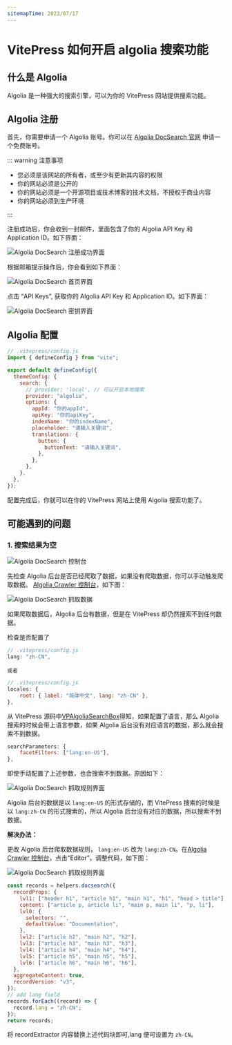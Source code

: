 ```yaml
---
sitemapTime: 2023/07/17
---
```


# VitePress 如何开启 algolia 搜索功能

## 什么是 Algolia

Algolia 是一种强大的搜索引擎，可以为你的 VitePress 网站提供搜索功能。

## Algolia 注册

首先，你需要申请一个 Algolia 账号。你可以在 [Algolia DocSearch 官网](https://docsearch.algolia.com/apply/) 申请一个免费账号。

::: warning 注意事项

- 您必须是该网站的所有者，或至少有更新其内容的权限
- 你的网站必须是公开的
- 你的网站必须是一个开源项目或技术博客的技术文档，不授权于商业内容
- 你的网站必须到生产环境

:::

注册成功后，你会收到一封邮件，里面包含了你的 Algolia API Key 和 Application ID。如下界面：

![Algolia DocSearch 注册成功界面](/images/vitepress/algolia-1.png)

根据邮箱提示操作后，你会看到如下界面：

![Algolia DocSearch 首页界面](/images/vitepress/algolia-2.png)

点击 “API Keys”, 获取你的 Algolia API Key 和 Application ID。如下界面：

![Algolia DocSearch 密钥界面](/images/vitepress/algolia-3.png)

## Algolia 配置

```js
// .vitepress/config.js
import { defineConfig } from "vite";

export default defineConfig({
  themeConfig: {
    search: {
      // provider: 'local', // 可以开启本地搜索
      provider: "algolia",
      options: {
        appId: "你的appId",
        apiKey: "你的apiKey",
        indexName: "你的indexName",
        placeholder: "请输入关键词",
        translations: {
          button: {
            buttonText: "请输入关键词",
          },
        },
      },
    },
  },
});
```

配置完成后，你就可以在你的 VitePress 网站上使用 Algolia 搜索功能了。

## 可能遇到的问题

### 1. 搜索结果为空

![Algolia DocSearch 控制台](/images/vitepress/algolia-4.png)

先检查 Algolia 后台是否已经爬取了数据，如果没有爬取数据，你可以手动触发爬取数据。 [Algolia Crawler 控制台](https://crawler.algolia.com/admin)，如下图：

![Algolia DocSearch 抓取数据](/images/vitepress/algolia-5.png)

如果爬取数据后，Algolia 后台有数据，但是在 VitePress 却仍然搜索不到任何数据。

检查是否配置了

```js
// .vitepress/config.js
lang: "zh-CN",
```

    或者

```js
// .vitepress/config.js
locales: {
    root: { label: "简体中文", lang: "zh-CN" },
},
```

从 VitePress 源码中[VPAlgoliaSearchBox](https://github.com/vuejs/vitepress/blob/1ef33fe1c44875dc86835a698a708b1aa847e16e/src/client/theme-default/components/VPAlgoliaSearchBox.vue#L26)得知，如果配置了语言，那么 Algolia 搜索的时候会带上语言参数，如果 Algolia 后台没有对应语言的数据，那么就会搜索不到数据。

```js
searchParameters: {
    facetFilters: ["lang:en-US"],
},
```

即使手动配置了上述参数，也会搜索不到数据。原因如下：

![Algolia DocSearch 抓取规则界面](/images/vitepress/algolia-6.png)

Algolia 后台的数据是以 `lang:en-US` 的形式存储的，而 VitePress 搜索的时候是以 `lang:zh-CN` 的形式搜索的，所以 Algolia 后台没有对应的数据，所以搜索不到数据。

**解决办法：**

更改 Algolia 后台爬取数据规则， `lang:en-US` 改为 `lang:zh-CN`。在[Algolia Crawler 控制台](https://crawler.algolia.com/admin)，点击“Editor”，调整代码，如下图：

![Algolia DocSearch 抓取规则界面](/images/vitepress/algolia-7.png)

```js
const records = helpers.docsearch({
  recordProps: {
    lvl1: ["header h1", "article h1", "main h1", "h1", "head > title"],
    content: ["article p, article li", "main p, main li", "p, li"],
    lvl0: {
      selectors: "",
      defaultValue: "Documentation",
    },
    lvl2: ["article h2", "main h2", "h2"],
    lvl3: ["article h3", "main h3", "h3"],
    lvl4: ["article h4", "main h4", "h4"],
    lvl5: ["article h5", "main h5", "h5"],
    lvl6: ["article h6", "main h6", "h6"],
  },
  aggregateContent: true,
  recordVersion: "v3",
});
// add lang field
records.forEach((record) => {
  record.lang = "zh-CN";
});
return records;
```

将 recordExtractor 内容替换上述代码块即可,lang 便可设置为 `zh-CN`。

